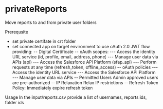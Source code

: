 # privateReports
Move reports to and from private user folders

Prerequsite
- set private certifate in crt folder
- set connected app on target environment to use oAuth 2.0 JWT flow providing:
-- Digital Certificate
-- oAuth scopes:
--- Access the identity URL service (id, profile, email, address, phone)
--- Manage user data via APIs (api)
--- Access the Salesforce API Platform (sfap_api)
--- Perform requests at any time (refresh_token, offline_access)
-- oAuth policies
--- Access the identity URL service
--- Access the Salesforce API Platform
--- Manage user data via APIs
-- Permitted Users Admin approved users are pre-authorized
-- IP Relaxation Relax IP restrictions
-- Refresh Token Policy: Immediately expire refresh token

Usage
In the input/reports.csv provide a list of usernames, reports ids, folder ids